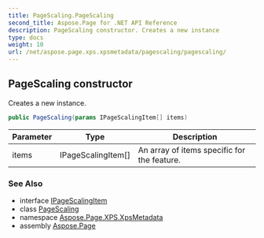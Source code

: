 ```yaml
---
title: PageScaling.PageScaling
second_title: Aspose.Page for .NET API Reference
description: PageScaling constructor. Creates a new instance
type: docs
weight: 10
url: /net/aspose.page.xps.xpsmetadata/pagescaling/pagescaling/
---
```

## PageScaling constructor

Creates a new instance.

```csharp
public PageScaling(params IPageScalingItem[] items)
```

| Parameter | Type | Description |
| --- | --- | --- |
| items | IPageScalingItem[] | An array of items specific for the feature. |

### See Also

* interface [IPageScalingItem](../../pagescaling.ipagescalingitem/)
* class [PageScaling](../)
* namespace [Aspose.Page.XPS.XpsMetadata](../../pagescaling/)
* assembly [Aspose.Page](../../../)


